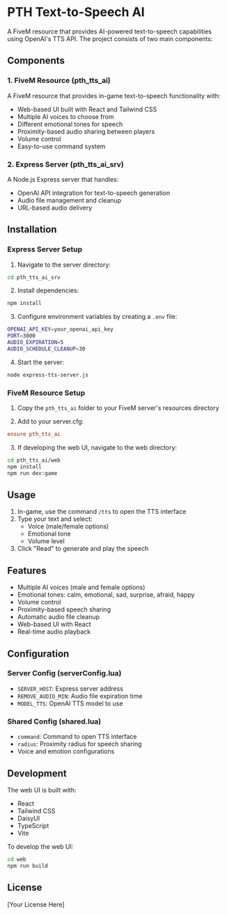 # PTH Text-to-Speech AI

A FiveM resource that provides AI-powered text-to-speech capabilities using OpenAI's TTS API. The project consists of two main components:

## Components

### 1. FiveM Resource (pth_tts_ai)
A FiveM resource that provides in-game text-to-speech functionality with:
- Web-based UI built with React and Tailwind CSS
- Multiple AI voices to choose from
- Different emotional tones for speech
- Proximity-based audio sharing between players
- Volume control
- Easy-to-use command system

### 2. Express Server (pth_tts_ai_srv)
A Node.js Express server that handles:
- OpenAI API integration for text-to-speech generation
- Audio file management and cleanup
- URL-based audio delivery

## Installation

### Express Server Setup
1. Navigate to the server directory:
```sh
cd pth_tts_ai_srv
```

2. Install dependencies:
```sh
npm install
```

3. Configure environment variables by creating a `.env` file:
```sh
OPENAI_API_KEY=your_openai_api_key
PORT=3000
AUDIO_EXPIRATION=5
AUDIO_SCHEDULE_CLEANUP=30
```

4. Start the server:
```sh
node express-tts-server.js
```

### FiveM Resource Setup
1. Copy the `pth_tts_ai` folder to your FiveM server's resources directory

2. Add to your server.cfg:
```cfg
ensure pth_tts_ai
```

3. If developing the web UI, navigate to the web directory:
```sh
cd pth_tts_ai/web
npm install
npm run dev:game
```

## Usage

1. In-game, use the command `/tts` to open the TTS interface
2. Type your text and select:
   - Voice (male/female options)
   - Emotional tone
   - Volume level
3. Click "Read" to generate and play the speech

## Features

- Multiple AI voices (male and female options)
- Emotional tones: calm, emotional, sad, surprise, afraid, happy
- Volume control
- Proximity-based speech sharing
- Automatic audio file cleanup
- Web-based UI with React
- Real-time audio playback

## Configuration

### Server Config (serverConfig.lua)
- `SERVER_HOST`: Express server address
- `REMOVE_AUDIO_MIN`: Audio file expiration time
- `MODEL_TTS`: OpenAI TTS model to use

### Shared Config (shared.lua)
- `command`: Command to open TTS interface
- `radius`: Proximity radius for speech sharing
- Voice and emotion configurations

## Development

The web UI is built with:
- React
- Tailwind CSS
- DaisyUI
- TypeScript
- Vite

To develop the web UI:
```sh
cd web
npm run build
```

## License

[Your License Here]
